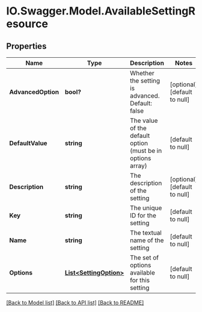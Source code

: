 # IO.Swagger.Model.AvailableSettingResource
## Properties

Name | Type | Description | Notes
------------ | ------------- | ------------- | -------------
**AdvancedOption** | **bool?** | Whether the setting is advanced. Default: false | [optional] [default to null]
**DefaultValue** | **string** | The value of the default option (must be in options array) | [default to null]
**Description** | **string** | The description of the setting | [optional] [default to null]
**Key** | **string** | The unique ID for the setting | [default to null]
**Name** | **string** | The textual name of the setting | [default to null]
**Options** | [**List&lt;SettingOption&gt;**](SettingOption.md) | The set of options available for this setting | [default to null]

[[Back to Model list]](../README.md#documentation-for-models) [[Back to API list]](../README.md#documentation-for-api-endpoints) [[Back to README]](../README.md)

